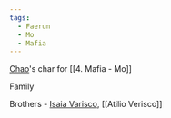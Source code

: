 ```yaml
---
tags:
  - Faerun
  - Mo
  - Mafia
---
```

[Chao](Chao.md)'s char for [[4. Mafia - Mo]]

Family

Brothers - [Isaia Varisco](Isaia%20Varisco.md), [[Atilio Verisco]]
